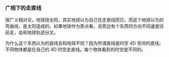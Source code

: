 ### 广相下的走直线

按广义相对论，地球绕太阳，其实地球以为自己在走直线而已，而这个地球以为的弯曲线，是太阳造成的。如果地球作为质点看，且旁边有个东西同方向不同速度往前走，会和地球轨迹分叉。

为什么这个东西以为的直线会和地球不同？因为所谓直线是时空 4D 空间的直线。不同物体都是在自己的 4D 时空走直线。每个物体看到的时空是不同的。

